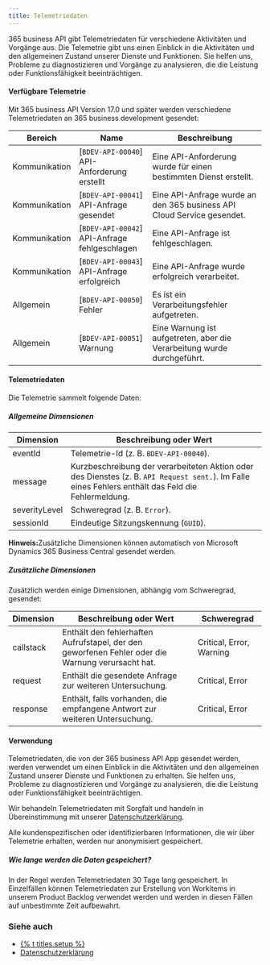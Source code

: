 ```yaml
---
title: Telemetriedaten
---
```


365 business API gibt Telemetriedaten für verschiedene Aktivitäten und Vorgänge aus. Die Telemetrie gibt uns einen Einblick in die Aktivitäten und den allgemeinen Zustand unserer Dienste und Funktionen. Sie helfen uns, Probleme zu diagnostizieren und Vorgänge zu analysieren, die die Leistung oder Funktionsfähigkeit beeinträchtigen.

#### Verfügbare Telemetrie
Mit 365 business API Version 17.0 und später werden verschiedene Telemetriedaten an 365 business development gesendet:

| Bereich | Name | Beschreibung | 
| --- | --- | --- |
| Kommunikation | [`BDEV-API-00040`]<br>API-Anforderung erstellt | Eine API-Anforderung wurde für einen bestimmten Dienst erstellt. |
| Kommunikation | [`BDEV-API-00041`]<br>API-Anfrage gesendet | Eine API-Anfrage wurde an den 365 business API Cloud Service gesendet. |
| Kommunikation | [`BDEV-API-00042`]<br>API-Anfrage fehlgeschlagen | Eine API-Anfrage ist fehlgeschlagen. |
| Kommunikation | [`BDEV-API-00043`]<br>API-Anfrage erfolgreich | Eine API-Anfrage wurde erfolgreich verarbeitet. | 
| Allgemein | [`BDEV-API-00050`]<br>Fehler | Es ist ein Verarbeitungsfehler aufgetreten. | 
| Allgemein | [`BDEV-API-00051`]<br>Warnung | Eine Warnung ist aufgetreten, aber die Verarbeitung wurde durchgeführt. |

#### Telemetriedaten
Die Telemetrie sammelt folgende Daten:

##### Allgemeine Dimensionen

| Dimension | Beschreibung oder Wert | 
| --- | --- |
| eventId | Telemetrie-Id (z. B. `BDEV-API-00040`). | 
| message | Kurzbeschreibung der verarbeiteten Aktion oder des Dienstes (z. B. `API Request sent.`). Im Falle eines Fehlers enthält das Feld die Fehlermeldung. |
| severityLevel | Schweregrad (z. B. `Error`). |
| sessionId | Eindeutige Sitzungskennung (`GUID`). |

<div class="alert alert-info">
    <i class="fa-duotone fa-thin fa-lightbulb fa-lg" style="--fa-secondary-color: #00b7c3; --fa-primary-color: #111111;"></i> <strong>Hinweis:</strong>Zusätzliche Dimensionen können automatisch von Microsoft Dynamics 365 Business Central gesendet werden.
</div>

##### Zusätzliche Dimensionen
Zusätzlich werden einige Dimensionen, abhängig vom Schweregrad, gesendet:

| Dimension | Beschreibung oder Wert | Schweregrad |
| --- | --- | --- |
| callstack | Enthält den fehlerhaften Aufrufstapel, der den geworfenen Fehler oder die Warnung verursacht hat. | Critical, Error, Warning |
| request | Enthält die gesendete Anfrage zur weiteren Untersuchung. | Critical, Error |
| response | Enthält, falls vorhanden, die empfangene Antwort zur weiteren Untersuchung. | Critical, Error |

#### Verwendung
Telemetriedaten, die von der 365 business API App gesendet werden, werden verwendet um einen Einblick in die Aktivitäten und den allgemeinen Zustand unserer Dienste und Funktionen zu erhalten. Sie helfen uns, Probleme zu diagnostizieren und Vorgänge zu analysieren, die die Leistung oder Funktionsfähigkeit beeinträchtigen.

Wir behandeln Telemetriedaten mit Sorgfalt und handeln in Übereinstimmung mit unserer [Datenschutzerklärung](https://365businessdev.com/datenschutzerklaerung/). 

Alle kundenspezifischen oder identifizierbaren Informationen, die wir über Telemetrie erhalten, werden nur anonymisiert gespeichert.

##### Wie lange werden die Daten gespeichert?
In der Regel werden Telemetriedaten 30 Tage lang gespeichert. In Einzelfällen können Telemetriedaten zur Erstellung von Workitems in unserem Product Backlog verwendet werden und werden in diesen Fällen auf unbestimmte Zeit aufbewahrt.

### Siehe auch
 - [{% t titles.setup %}](setup.md)
 - [Datenschutzerklärung](https://365businessdev.com/datenschutzerklaerung/)